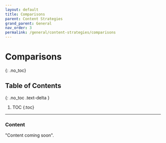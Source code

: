 ```yaml
---
layout: default
title: Comparisons
parent: Content Strategies
grand_parent: General
nav_order: 3
permalink: /general/content-strategies/comparisons
---
```


# Comparisons
{: .no_toc}

## Table of Contents
{: .no_toc .text-delta }

1. TOC
{:toc}
---

### Content
"Content coming soon".
